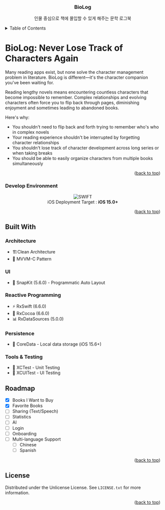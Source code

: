 
<!-- Improved compatibility of back to top link: See: https://github.com/othneildrew/Best-README-Template/pull/73 -->
<a id="readme-top"></a>
<!--
*** Thanks for checking out the Best-README-Template. If you have a suggestion
*** that would make this better, please fork the repo and create a pull request
*** or simply open an issue with the tag "enhancement".
*** Don't forget to give the project a star!
*** Thanks again! Now go create something AMAZING! :D
-->



<!-- PROJECT SHIELDS -->
<!--
*** I'm using markdown "reference style" links for readability.
*** Reference links are enclosed in brackets [ ] instead of parentheses ( ).
*** See the bottom of this document for the declaration of the reference variables
*** for contributors-url, forks-url, etc. This is an optional, concise syntax you may use.
*** https://www.markdownguide.org/basic-syntax/#reference-style-links
-->


<!-- PROJECT LOGO -->
<br />
<div align="center">
  <h3 align="center">BioLog</h3>

  <p align="center">
    인물 중심으로 책에 몰입할 수 있게 해주는 문학 로그북
</div>



<!-- TABLE OF CONTENTS -->
<details>
  <summary>Table of Contents</summary>
  <ol>
    <li>
      <a href="#biolog-never-lose-track-of-characters-again">About The Project</a>
      <ul>
        <li><a href="#built-with">Built With</a></li>
      </ul>
    </li>
    <li>
      <a href="#develop-environment">Develop Environment</a>
    </li>
    <li>
      <a href="#roadmap">Roadmap</a>
    </li>
    <li>
      <a href="#license">License</a></li>
  </ol>
</details>



<!-- ABOUT THE PROJECT -->

# BioLog: Never Lose Track of Characters Again

Many reading apps exist, but none solve the character management problem in literature. BioLog is different—it's the character companion you've been waiting for.

Reading lengthy novels means encountering countless characters that become impossible to remember. Complex relationships and evolving characters often force you to flip back through pages, diminishing enjoyment and sometimes leading to abandoned books.

Here's why:
* You shouldn't need to flip back and forth trying to remember who's who in complex novels
* Your reading experience shouldn't be interrupted by forgetting character relationships
* You shouldn't lose track of character development across long series or when taking breaks
* You should be able to easily organize characters from multiple books simultaneously
<p align="right">(<a href="#readme-top">back to top</a>)</p>


### Develop Environment
<p align="center">
  <img src="https://img.shields.io/static/v1?style=for-the-badge&logo=swift&message=SWIFT5&label=&color=FA7343&labelColor=000000" alt="SWIFT">
  <br>
  iOS Deployment Target : <b>iOS 15.0+</b>
</p>

<p align="right">(<a href="#readme-top">back to top</a>)</p>

<!-- GETTING STARTED -->
## Built With

### Architecture
* 🏗Clean Architecture
* 📱 MVVM-C Pattern

### UI
* 📐 SnapKit (5.6.0) - Programmatic Auto Layout

### Reactive Programming
* ⚡ RxSwift (6.6.0)
* 🔄 RxCocoa (6.6.0)
* 📊 RxDataSources (5.0.0)
### Persistence
* 💾 CoreData - Local data storage (iOS 15.6+)

### Tools & Testing
* 🧪 XCTest - Unit Testing
* 📱 XCUITest - UI Testing

<!-- ROADMAP -->
## Roadmap
- [x] Books I Want to Buy
- [x] Favorite Books
- [ ] Sharing (Text/Speech)
- [ ] Statistics
- [ ] AI
- [ ] Login
- [ ] Onboarding
- [ ] Multi-language Support
    - [ ] Chinese
    - [ ] Spanish

<p align="right">(<a href="#readme-top">back to top</a>)</p>

<!-- LICENSE -->
## License

Distributed under the Unlicense License. See `LICENSE.txt` for more information.

<p align="right">(<a href="#readme-top">back to top</a>)</p>



